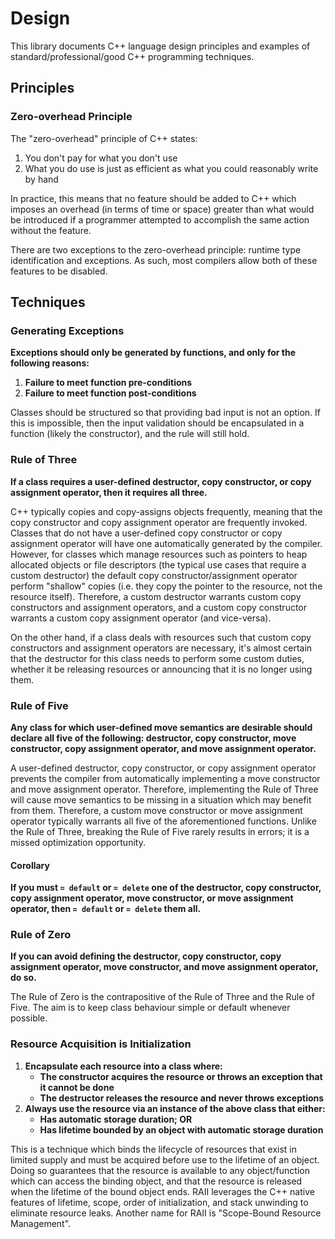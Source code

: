 # Design

This library documents C++ language design principles and examples of standard/professional/good C++ programming techniques.

## Principles

### Zero-overhead Principle

The "zero-overhead" principle of C++ states:
1. You don't pay for what you don't use
2. What you do use is just as efficient as what you could reasonably write by hand

In practice, this means that no feature should be added to C++ which imposes an overhead (in terms of time or space) greater than what would be introduced if a programmer attempted to accomplish the same action without the feature.

There are two exceptions to the zero-overhead principle: runtime type identification and exceptions. As such, most compilers allow both of these features to be disabled.

## Techniques

### Generating Exceptions

**Exceptions should only be generated by functions, and only for the following reasons:**
1. **Failure to meet function pre-conditions**
2. **Failure to meet function post-conditions**

Classes should be structured so that providing bad input is not an option. If this is impossible, then the input validation should be encapsulated in a function (likely the constructor), and the rule will still hold.

### Rule of Three

**If a class requires a user-defined destructor, copy constructor, or copy assignment operator, then it requires all three.**

C++ typically copies and copy-assigns objects frequently, meaning that the copy constructor and copy assignment operator are frequently invoked. Classes that do not have a user-defined copy constructor or copy assignment operator will have one automatically generated by the compiler. However, for classes which manage resources such as pointers to heap allocated objects or file descriptors (the typical use cases that require a custom destructor) the default copy constructor/assignment operator perform "shallow" copies (i.e. they copy the pointer to the resource, not the resource itself). Therefore, a custom destructor warrants custom copy constructors and assignment operators, and a custom copy constructor warrants a custom copy assignment operator (and vice-versa).

On the other hand, if a class deals with resources such that custom copy constructors and assignment operators are necessary, it's almost certain that the destructor for this class needs to perform some custom duties, whether it be releasing resources or announcing that it is no longer using them.

### Rule of Five

**Any class for which user-defined move semantics are desirable should declare all five of the following: destructor, copy constructor, move constructor, copy assignment operator, and move assignment operator.**

A user-defined destructor, copy constructor, or copy assignment operator prevents the compiler from automatically implementing a move constructor and move assignment operator. Therefore, implementing the Rule of Three will cause move semantics to be missing in a situation which may benefit from them. Therefore, a custom move constructor or move assignment operator typically warrants all five of the aforementioned functions. Unlike the Rule of Three, breaking the Rule of Five rarely results in errors; it is a missed optimization opportunity.

#### Corollary

**If you must `= default` or `= delete` one of the destructor, copy constructor, copy assignment operator, move constructor, or move assignment operator, then `= default` or `= delete` them all.**

### Rule of Zero

**If you can avoid defining the destructor, copy constructor, copy assignment operator, move constructor, and move assignment operator, do so.**

The Rule of Zero is the contrapositive of the Rule of Three and the Rule of Five. The aim is to keep class behaviour simple or default whenever possible.

### Resource Acquisition is Initialization

1. **Encapsulate each resource into a class where:**
    - **The constructor acquires the resource or throws an exception that it cannot be done**
    - **The destructor releases the resource and never throws exceptions**
2. **Always use the resource via an instance of the above class that either:**
    - **Has automatic storage duration; OR**
    - **Has lifetime bounded by an object with automatic storage duration**

This is a technique which binds the lifecycle of resources that exist in limited supply and must be acquired before use to the lifetime of an object. Doing so guarantees that the resource is available to any object/function which can access the binding object, and that the resource is released when the lifetime of the bound object ends. RAII leverages the C++ native features of lifetime, scope, order of initialization, and stack unwinding to eliminate resource leaks. Another name for RAII is "Scope-Bound Resource Management".
